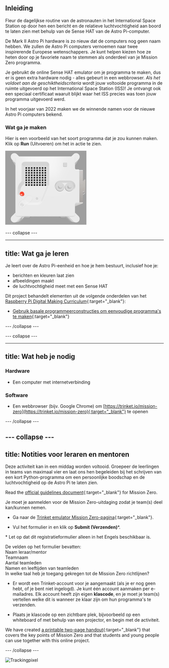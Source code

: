 ## Inleiding

Fleur de dagelijkse routine van de astronauten in het International Space Station op door hen een bericht en de relatieve luchtvochtigheid aan boord te laten zien met behulp van de Sense HAT van de Astro Pi-computer.

De Mark II Astro Pi hardware is zo nieuw dat de computers nog geen naam hebben. We zullen de Astro Pi computers vernoemen naar twee inspirerende Europese wetenschappers. Je kunt helpen kiezen hoe ze heten door op je favoriete naam te stemmen als onderdeel van je Mission Zero programma.

Je gebruikt de online Sense HAT emulator om je programma te maken, dus er is geen extra hardware nodig - alles gebeurt in een webbrowser. *Als het voldoet aan de geschiktheidscriteria* wordt jouw voltooide programma in de ruimte uitgevoerd op het International Space Station (ISS)! Je ontvangt ook een speciaal certificaat waaruit blijkt waar het ISS precies was toen jouw programma uitgevoerd werd.

In het voorjaar van 2022 maken we de winnende namen voor de nieuwe Astro Pi computers bekend.


### Wat ga je maken

Hier is een voorbeeld van het soort programma dat je zou kunnen maken. Klik op **Run** (Uitvoeren) om het in actie te zien.

![De Trinket Sense HAT emulator die een voorbeeldprogramma uitvoert dat de vochtigheidswaarde over de LED-matrix schuift en vervolgens een afbeelding van een vis weergeeft](images/M0_4.gif)


--- collapse ---



---
title: Wat ga je leren
---

Je leert over de Astro Pi-eenheid en hoe je hem bestuurt, inclusief hoe je:
+ berichten en kleuren laat zien
+ afbeeldingen maakt
+ de luchtvochtigheid meet met een Sense HAT

Dit project behandelt elementen uit de volgende onderdelen van het [Raspberry Pi Digital Making Curriculum](http://rpf.io/curriculum){:target="_blank"}:

+ [Gebruik basale programmeerconstructies om eenvoudige programma's te maken](https://curriculum.raspberrypi.org/programming/creator/){:target="_blank"}

--- /collapse ---

--- collapse ---

---
title: Wat heb je nodig
---

### Hardware

+ Een computer met internetverbinding

### Software

+ Een webbrowser (bijv. Google Chrome) om [https://trinket.io/mission-zero](https://trinket.io/mission-zero){:target="_blank"} te openen

--- /collapse ---

--- collapse ---
---
title: Notities voor leraren en mentoren
---


Deze activiteit kan in een middag worden voltooid. Groepeer de leerlingen in teams van maximaal vier en laat ons hen begeleiden bij het schrijven van een kort Python-programma om een ​​persoonlijke boodschap en de luchtvochtigheid op de Astro Pi te laten zien.

Read the [official guidelines document](https://astro-pi.org/media/mission-zero-guidelines/Astro_Pi_Mission_Zero_Guidelines_2021_22-en.pdf){:target="_blank"} for Mission Zero.

Je moet je aanmelden voor de Mission Zero-uitdaging zodat je team(s) deel kan/kunnen nemen.

+ Ga naar de [Trinket emulator Mission Zero-pagina](https://trinket.io/mission-zero){:target="_blank"}.

+ Vul het formulier in en klik op **Submit (Verzenden)**\*.

\* Let op dat dit registratieformulier alleen in het Engels beschikbaar is.

De velden op het formulier bevatten:  
Naam leraar/mentor   
Teamnaam  
Aantal teamleden  
Namen en leeftijden van teamleden   
In welke taal heb je toegang gekregen tot de Mission Zero richtlijnen?

+ Er wordt een Trinket-account voor je aangemaakt (als je er nog geen hebt, of je bent niet ingelogd). Je kunt één account aanmaken per e-mailadres. Elk account heeft zijn eigen **klascode**, en je moet je team(s) vertellen welke dit is wanneer ze klaar zijn om hun programma's te verzenden.

+ Plaats je klascode op een zichtbare plek, bijvoorbeeld op een whiteboard of met behulp van een projector, en begin met de activiteit.

 We have created [a printable two-page handout](http://rpf.io/mz-printout){:target="_blank"} that covers the key points of Mission Zero and that students and young people can use together with this online project.

--- /collapse ---

![Trackingpixel](https://code.org/api/hour/begin_raspberrypi_astropi.png)
